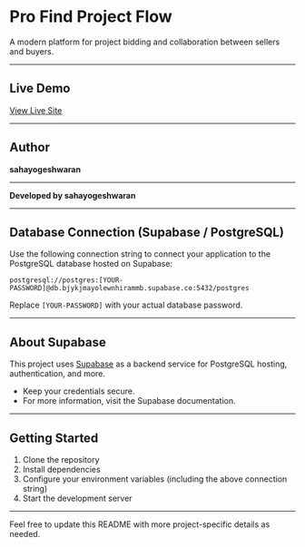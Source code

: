 # Pro Find Project Flow

A modern platform for project bidding and collaboration between sellers and buyers.

---

## Live Demo

[View Live Site](https://seller-buyer-project-bidding-system.vercel.app)

---

## Author

**sahayogeshwaran**

---

**Developed by sahayogeshwaran**

---

## Database Connection (Supabase / PostgreSQL)

Use the following connection string to connect your application to the PostgreSQL database hosted on Supabase:

```
postgresql://postgres:[YOUR-PASSWORD]@db.bjykjmayolewnhirammb.supabase.co:5432/postgres
```

Replace `[YOUR-PASSWORD]` with your actual database password.

---

## About Supabase

This project uses [Supabase](https://supabase.com/) as a backend service for PostgreSQL hosting, authentication, and more.

- Keep your credentials secure.
- For more information, visit the Supabase documentation.

---

## Getting Started

1. Clone the repository
2. Install dependencies
3. Configure your environment variables (including the above connection string)
4. Start the development server

---

Feel free to update this README with more project-specific details as needed.
